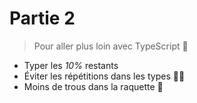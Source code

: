 # Partie 2

> Pour aller plus loin avec TypeScript 🦅

- Typer les _10%_ restants
- Éviter les répétitions dans les types 👯‍♀️
- Moins de trous dans la raquette 🎾
